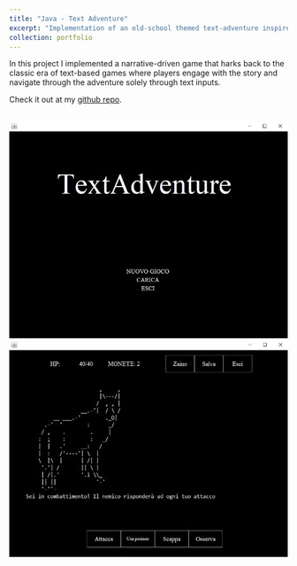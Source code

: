 ```yaml
---
title: "Java - Text Adventure"
excerpt: "Implementation of an old-school themed text-adventure inspired by a Dungeons&Dragons quest."
collection: portfolio
---
```


In this project I implemented a narrative-driven game that harks back to the classic era of text-based games where players engage with the story and navigate through the adventure solely through text inputs.

Check it out at my [github repo](https://github.com/GianFederico/TextAdventure).

<br/><img src='/images/text_adv0.jpg'>
<br/><img src='/images/text_adv.jpg'>